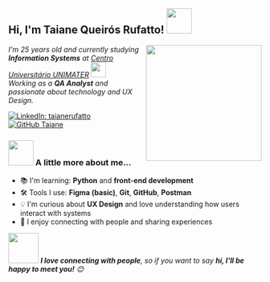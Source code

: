 <h2> Hi, I'm Taiane Queirós Rufatto! <img src="https://media.giphy.com/media/mGcNjsfWAjY5AEZNw6/giphy.gif" width="50"></h2>
<img align='right' src="https://media4.giphy.com/media/v1.Y2lkPTc5MGI3NjExYzBkanNxMG9lcmU3aW9oZHg4MjMwd2FnZm5rcGlvZWwwYmgyZWVuciZlcD12MV9pbnRlcm5hbF9naWZfYnlfaWQmY3Q9Zw/Z7DaJ3vjTBWsE/giphy.gif" width="230">

<p><em>I'm 25 years old and currently studying <strong>Information Systems</strong> at <a href="https://www.unimater.edu.br/">Centro Universitário UNIMATER</a> 
<img src="https://media.giphy.com/media/fYSnHlufseco8Fh93Z/giphy.gif" width="30"><br>
Working as a <strong>QA Analyst</strong> and passionate about technology and UX Design.
</em></p>

[![LinkedIn: taianerufatto](https://img.shields.io/badge/-taianerufatto-blue?style=flat-square&logo=Linkedin&logoColor=white&link=https://www.linkedin.com/in/taiane-rufatto-118b77199/)](https://www.linkedin.com/in/taiane-rufatto-118b77199/)
[![GitHub Taiane](https://img.shields.io/github/followers/taianerufatto?label=follow&style=social)](https://github.com/Taiane-rufatto)

### <img src="https://media.giphy.com/media/VgCDAzcKvsR6OM0uWg/giphy.gif" width="50"> A little more about me...

- 📚 I'm learning: **Python** and **front-end development**
- 🛠️ Tools I use: **Figma (basic)**, **Git**, **GitHub**, **Postman**
- 💡 I'm curious about **UX Design** and love understanding how users interact with systems
- 🤝 I enjoy connecting with people and sharing experiences

<img src="https://media.giphy.com/media/LnQjpWaON8nhr21vNW/giphy.gif" width="60">
<em><b>I love connecting with people</b>, so if you want to say <b>hi, I'll be happy to meet you!</b> 😊</em>

